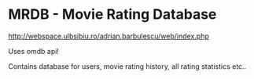 # MRDB - Movie Rating Database
http://webspace.ulbsibiu.ro/adrian.barbulescu/web/index.php

Uses omdb api!

Contains database for users, movie rating history, all rating statistics etc..
